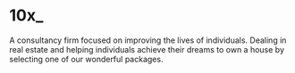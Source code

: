 # 10x_
A consultancy firm focused on improving the lives of individuals.
Dealing in real estate and helping individuals achieve their dreams to own a house by selecting one of our wonderful packages.